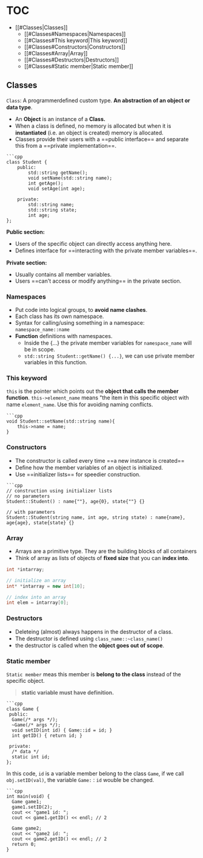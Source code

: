 # TOC
- [[#Classes|Classes]]
	- [[#Classes#Namespaces|Namespaces]]
	- [[#Classes#This keyword|This keyword]]
	- [[#Classes#Constructors|Constructors]]
	- [[#Classes#Array|Array]]
	- [[#Classes#Destructors|Destructors]]
	- [[#Classes#Static member|Static member]]

## Classes

`Class`: A programmerdeﬁned custom type. **An abstraction of an object or data type**.
- An **Object** is an instance of a **Class.**
- When a class is deﬁned, no memory is allocated but when it is **instantiated** (i.e. an object is created) memory is allocated.
- Classes provide their users with a ==public interface== and separate this from a ==private implementation==.

```ad-example
```cpp
class Student {
	public:
		std::string getName();
		void setName(std::string name);
		int getAge();
		void setAge(int age);
 
	private:
		std::string name;
		std::string state;
		int age;
};
```

**Public section:**
- Users of the specific object can directly access anything here.
- Deﬁnes interface for ==interacting with the private member variables==.

**Private section:**
- Usually contains all member variables.
- Users ==can't access or modify anything== in the private section.

###  Namespaces

- Put code into logical groups, to **avoid name clashes**.
- Each class has its own namespace.
- Syntax for calling/using something in a namespace: 
  `namespace_name::name`
- **Function** deﬁnitions with namespaces.
	- Inside the {...} the private member variables for `namespace_name` will be in scope.
	- `std::string Student::getName() {...}`, we can use  private member variables  in this function.

 ### This keyword

`this` is the pointer which points out the **object that calls the member function**. `this->element_name` means "the item in this specific object with name `element_name`. Use this for avoiding naming conﬂicts. 

```ad-example
```cpp
void Student::setName(std::string name){
	this->name = name;
} 
```

### Constructors

- The constructor is called every time ==a new instance is created==
- Deﬁne how the member variables of an object is initialized.
- Use ==initializer lists== for speedier construction.

```ad-example
```cpp
// construction using initializer lists
// no parameters
Student::Student() : name{""}, age{0}, state{""} {}

// with parameters
Student::Student(string name, int age, string state) : name{name}, age{age}, state{state} {}
```

### Array

- Arrays are a primitive type. They are the building blocks of all containers
- Think of array as lists of objects of **ﬁxed size** that you can **index into**.

```cpp
int *intarray;

// initialize an array
int* *intarray = new int[10];

// index into an array
int elem = intarray[0];
```

### Destructors

- Deleteing (almost) always happens in the destructor of a class.
- The destructor is deﬁned using `class_name::~class_name()`
- the destructor is called when the **object goes out of scope**.

### Static member

`Static member` meas this member is **belong to the class** instead of the specific object.

> **static variable must have definition.**

```ad-example
```cpp
class Game {
 public:
  Game(/* args */);
  ~Game(/* args */);
  void setID(int id) { Game::id = id; }
  int getID() { return id; }

 private:
  /* data */
  static int id;
};
```

In this code, `id` is a variable member belong to the class `Game`, if we call `obj.setID(val)`, the variable `Game:：id` wouble be changed.

```ad-example
```cpp
int main(void) {
  Game game1;
  game1.setID(2);
  cout << "game1 id: ";
  cout << game1.getID() << endl; // 2

  Game game2;
  cout << "game2 id: ";
  cout << game2.getID() << endl; // 2
  return 0;
}
```
